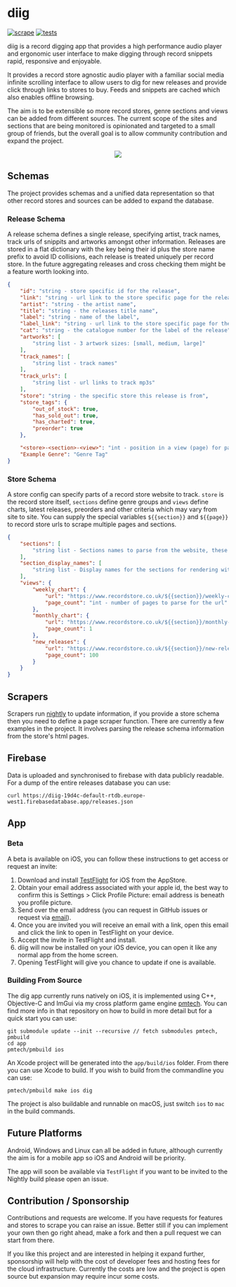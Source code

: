 # diig

[![scrape](https://github.com/polymonster/diig/actions/workflows/scrape_multi.yml/badge.svg)](https://github.com/polymonster/diig/actions/workflows/scrape_multi.yml)
[![tests](https://github.com/polymonster/diig/actions/workflows/release_testflight.yml/badge.svg)](https://github.com/polymonster/diig/actions/workflows/release_testflight.yml)

diig is a record digging app that provides a high performance audio player and ergonomic user interface to make digging through record snippets rapid, responsive and enjoyable.

It provides a record store agnostic audio player with a familiar social media infinite scrolling interface to allow users to dig for new releases and provide click through links to stores to buy. Feeds and snippets are cached which also enables offline browsing.

The aim is to be extensible so more record stores, genre sections and views can be added from different sources. The current scope of the sites and sections that are being monitored is opinionated and targeted to a small group of friends, but the overall goal is to allow community contribution and expand the project.

<p align="center">
    <img src="https://github.com/polymonster/dig/raw/main/media/dig.gif"/>
</p>

## Schemas

The project provides schemas and a unified data representation so that other record stores and sources can be added to expand the database.

### Release Schema

A release schema defines a single release, specifying artist, track names, track urls of snippits and artworks amongst other information. Releases are stored in a flat dictionary with the key being their id plus the store name prefix to avoid ID collisions, each release is treated uniquely per record store. In the future aggregating releases and cross checking them might be a feature worth looking into.

```json
{
    "id": "string - store specific id for the release",
    "link": "string - url link to the store specific page for the release",
    "artist": "string - the artist name",
    "title": "string - the releases title name",
    "label": "string - name of the label",
    "label_link": "string - url link to the store specific page for the label",
    "cat": "string - the catalogue number for the label of the release",
    "artworks": [
        "string list - 3 artwork sizes: [small, medium, large]"
    ],
    "track_names": [
        "string list - track names"
    ],
    "track_urls": [
        "string list - url links to track mp3s"
    ],
    "store": "string - the specific store this release is from",
    "store_tags": {
        "out_of_stock": true,
        "has_sold_out": true,
        "has_charted": true,
        "preorder": true
    },

    "<store>-<section>-<view>": "int - position in a view (page) for particular store and section (genre group)",
    "Example Genre": "Genre Tag"
}
```

### Store Schema

A store config can specify parts of a record store website to track. `store` is the record store itself, `sections` define genre groups and `views` define charts, latest releases, preorders and other criteria which may vary from site to site. You can supply the special variables `${{section}}` and `${{page}}` to record store urls to scrape multiple pages and sections.

```json
{
    "sections": [
        "string list - Sections names to parse from the website, these strings will appear in the website urls",
    ],
    "section_display_names": [
        "string list - Display names for the sections for rendering within the app"
    ],
    "views": {
        "weekly_chart": {
            "url": "https://www.recordstore.co.uk/${{section}}/weekly-chart",
            "page_count": "int - number of pages to parse for the url"
        },
        "monthly_chart": {
            "url": "https://www.recordstore.co.uk/${{section}}/monthly-chart",
            "page_count": 1
        },
        "new_releases": {
            "url": "https://www.recordstore.co.uk/${{section}}/new-releases/page-${{page}}",
            "page_count": 100
        }
    }
}
```

## Scrapers

Scrapers run [nightly](https://github.com/polymonster/dig/actions) to update information, if you provide a store schema then you need to define a page scraper function. There are currently a few examples in the project. It involves parsing the release schema information from the store's html pages.

## Firebase

Data is uploaded and synchronised to firebase with data publicly readable. For a dump of the entire releases database you can use:

```text
curl https://diig-19d4c-default-rtdb.europe-west1.firebasedatabase.app/releases.json
```

## App

### Beta

A beta is available on iOS, you can follow these instructions to get access or request an invite:

1. Download and install [TestFlight](https://apps.apple.com/us/app/testflight/id899247664/) for iOS from the AppStore.
2. Obtain your email address associated with your apple id, the best way to confirm this is Settings > Click Profile Picture: email address is beneath you profile picture.
3. Send over the email address (you can request in GitHub issues or request via [email](polymonster@icloud.com)).
4. Once you are invited you will receive an email with a link, open this email and click the link to open in TestFlight on your device.
5. Accept the invite in TestFlight and install.
6. diig will now be installed on your iOS device, you can open it like any normal app from the home screen.
7. Opening TestFlight will give you chance to update if one is available.

### Building From Source

The dig app currently runs natively on iOS, it is implemented using C++, Objective-C and ImGui via my cross platform game engine [pmtech](https://github.com/polymonster/pmtech). You can find more info in that repository on how to build in more detail but for a quick start you can use:

```text
git submodule update --init --recursive // fetch submodules pmtech, pmbuild
cd app
pmtech/pmbuild ios
```

An Xcode project will be generated into the `app/build/ios` folder. From there you can use Xcode to build. If you wish to build from the commandline you can use:

```text
pmtech/pmbuild make ios dig
```

The project is also buildable and runnable on macOS, just switch `ios` to `mac` in the build commands.

## Future Platforms

Android, Windows and Linux can all be added in future, although currently the aim is for a mobile app so iOS and Android will be priority.

The app will soon be available via `TestFlight` if you want to be invited to the Nightly build please open an issue.

## Contribution / Sponsorship

Contributions and requests are welcome. If you have requests for features and stores to scrape you can raise an issue. Better still if you can implement your own then go right ahead, make a fork and then a pull request we can start from there.

If you like this project and are interested in helping it expand further, sponsorship will help with the cost of developer fees and hosting fees for the cloud infrastructure. Currently the costs are low and the project is open source but expansion may require incur some costs.

